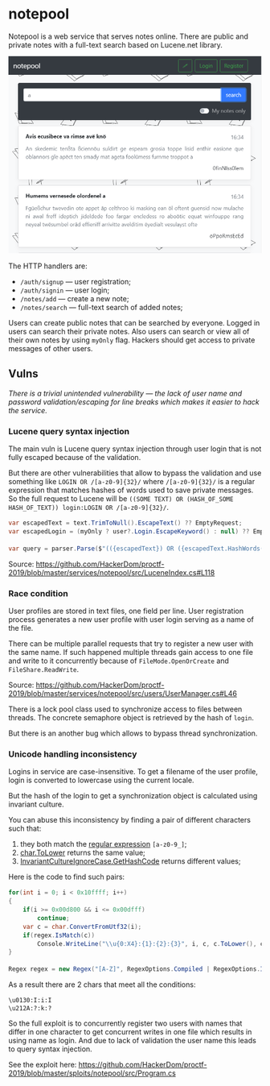 # notepool
Notepool is a web service that serves notes online. There are public and private notes with a full-text search based on Lucene.net library.

![notepool](img/notepool.png)

The HTTP handlers are:
* `/auth/signup` — user registration;
* `/auth/signin` — user login;
* `/notes/add` — create a new note;
* `/notes/search` — full-text search of added notes;

Users can create public notes that can be searched by everyone. Logged in users can search their private notes.
Also users can search or view all of their own notes by using `myOnly` flag. Hackers should get access to private messages of other users.

## Vulns

*There is a trivial unintended vulnerability — the lack of user name and password validation/escaping for line breaks which makes it easier to hack the service.*

### Lucene query syntax injection

The main vuln is Lucene query syntax injection through user login that is not fully escaped because of the validation.

But there are other vulnerabilities that allow to bypass the validation and use something like `LOGIN OR /[a-z0-9]{32}/` where `/[a-z0-9]{32}/`
is a regular expression that matches hashes of words used to save private messages. So the full request to Lucene will be
`((SOME TEXT) OR (HASH_OF_SOME HASH_OF_TEXT)) login:LOGIN OR /[a-z0-9]{32}/`.

```cs
var escapedText = text.TrimToNull().EscapeText() ?? EmptyRequest;
var escapedLogin = (myOnly ? user?.Login.EscapeKeyword() : null) ?? EmptyRequest;

var query = parser.Parse($"(({escapedText}) OR ({escapedText.HashWords(user?.Key)})) login:{escapedLogin}");
```
Source: https://github.com/HackerDom/proctf-2019/blob/master/services/notepool/src/LuceneIndex.cs#L118

### Race condition

User profiles are stored in text files, one field per line. User registration process generates a new user profile with user login serving as a name of the file.

There can be multiple parallel requests that try to register a new user with the same name. If such happened multiple threads gain
access to one file and write to it concurrently because of `FileMode.OpenOrCreate` and `FileShare.ReadWrite`.

Source: https://github.com/HackerDom/proctf-2019/blob/master/services/notepool/src/users/UserManager.cs#L46

There is a lock pool class used to synchronize access to files between threads. The concrete semaphore object is retrieved by the hash of `login`.

But there is an another bug which allows to bypass thread synchronization.

### Unicode handling inconsistency

Logins in service are case-insensitive. To get a filename of the user profile, login is converted to lowercase using the current locale.

But the hash of the login to get a synchronization object is calculated using invariant culture.

You can abuse this inconsistency by finding a pair of different characters such that:
1) they both match the [regular expression](https://github.com/HackerDom/proctf-2019/blob/master/services/notepool/src/controllers/AuthController.cs#L95)
`[a-z0-9_]`;
2) [char.ToLower](https://github.com/HackerDom/proctf-2019/blob/master/services/notepool/src/users/UserManager.cs#L29) returns the same value;
3) [InvariantCultureIgnoreCase.GetHashCode](https://github.com/HackerDom/proctf-2019/blob/master/services/notepool/src/AsyncLockPool.cs#L11)
returns different values;

Here is the code to find such pairs:
```cs
for(int i = 0; i < 0x10ffff; i++)
{
	if(i >= 0x00d800 && i <= 0x00dfff)
		continue;
	var c = char.ConvertFromUtf32(i);
	if(regex.IsMatch(c))
		Console.WriteLine("\\u{0:X4}:{1}:{2}:{3}", i, c, c.ToLower(), c.ToUpper());
}

Regex regex = new Regex("[A-Z]", RegexOptions.Compiled | RegexOptions.IgnoreCase);
```

As a result there are 2 chars that meet all the conditions:
```
\u0130:I:i:I
\u212A:?:k:?
```

So the full exploit is to concurrently register two users with names that differ in one character to get concurrent writes in one file which results in using name as login. And due to lack of validation the user name this leads to query syntax injection.

See the exploit here: https://github.com/HackerDom/proctf-2019/blob/master/sploits/notepool/src/Program.cs
